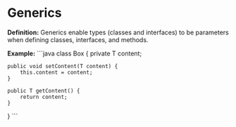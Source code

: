 # Generics
**Definition:** Generics enable types (classes and interfaces) to be parameters when defining classes, interfaces, and methods.

**Example:**
\`\`\`java
class Box<T> {
    private T content;

    public void setContent(T content) {
        this.content = content;
    }

    public T getContent() {
        return content;
    }
}
\`\`\`

